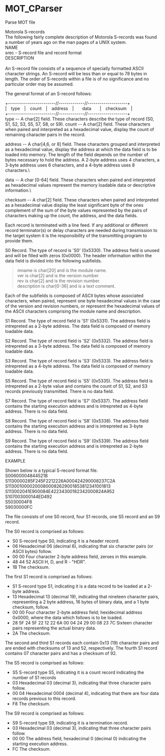 # MOT_CParser
Parse MOT file

Motorola S-records\
The following fairly complete description of Motorola S-records was found a number of years ago on the man pages of a UNIX system.\
NAME\
srec - S-record file and record format\
DESCRIPTION\
\
An S-record file consists of a sequence of specially formatted ASCII character strings. An S-record will be less than or equal to 78 bytes in length.
The order of S-records within a file is of no significance and no particular order may be assumed.

The general format of an S-record follows:

+------------------------//-------------//--------------------+<br/>
|&emsp;type&emsp;|&emsp;count&emsp;|&emsp;address&emsp;|&emsp;&emsp;data&emsp;&emsp;|&emsp;checksum&emsp;|<br/>
+------------------------//-------------//--------------------+<br/>
type -- A char[2] field. These characters describe the type of record (S0, S1, S2, S3, S5, S7, S8, or S9).
count -- A char[2] field. These characters when paired and interpreted as a hexadecimal value, display the count of remaining character pairs in the record.

address -- A char[4,6, or 8] field. These characters grouped and interpreted as a hexadecimal value, display the address at which the data field is to be loaded into memory. The length of the field depends on the number of bytes necessary to hold the address. A 2-byte address uses 4 characters, a 3-byte address uses 6 characters, and a 4-byte address uses 8 characters.\

data -- A char [0-64] field. These characters when paired and interpreted as hexadecimal values represent the memory loadable data or descriptive information.\

checksum -- A char[2] field. These characters when paired and interpreted as a hexadecimal value display the least significant byte of the ones complement of the sum of the byte values represented by the pairs of characters making up the count, the address, and the data fields.

Each record is terminated with a line feed. If any additional or different record terminator(s) or delay characters are needed during transmission to the target system it is the responsibility of the transmitting program to provide them.

S0 Record. The type of record is 'S0' (0x5330). The address field is unused and will be filled with zeros (0x0000). The header information within the data field is divided into the following subfields.

> mname is char[20] and is the module name.<br/>
> ver is char[2] and is the version number.<br/>
> rev is char[2] and is the revision number.<br/>
> description is char[0-36] and is a text comment.<br/>

Each of the subfields is composed of ASCII bytes whose associated characters, when paired, represent one byte hexadecimal values in the case of the version and revision numbers, or represent the hexadecimal values of the ASCII characters comprising the module name and description.

S1 Record. The type of record field is 'S1' (0x5331). The address field is intrepreted as a 2-byte address. The data field is composed of memory loadable data.

S2 Record. The type of record field is 'S2' (0x5332). The address field is intrepreted as a 3-byte address. The data field is composed of memory loadable data.

S3 Record. The type of record field is 'S3' (0x5333). The address field is intrepreted as a 4-byte address. The data field is composed of memory loadable data.

S5 Record. The type of record field is 'S5' (0x5335). The address field is intrepreted as a 2-byte value and contains the count of S1, S2, and S3 records previously transmitted. There is no data field.

S7 Record. The type of record field is 'S7' (0x5337). The address field contains the starting execution address and is intrepreted as 4-byte address. There is no data field.

S8 Record. The type of record field is 'S8' (0x5338). The address field contains the starting execution address and is intrepreted as 3-byte address. There is no data field.

S9 Record. The type of record field is 'S9' (0x5339). The address field contains the starting execution address and is intrepreted as 2-byte address. There is no data field.

EXAMPLE<br/>

Shown below is a typical S-record format file.<br/>
S00600004844521B<br/>
S1130000285F245F2212226A000424290008237C2A<br/>
S11300100002000800082629001853812341001813<br/>
S113002041E900084E42234300182342000824A952<br/>
S107003000144ED492<br/>
S5030004F8<br/>
S9030000FC<br/>

The file consists of one S0 record, four S1 records, one S5 record and an S9 record.<br/>

The S0 record is comprised as follows:<br/>

* S0 S-record type S0, indicating it is a header record.<br/>
* 06 Hexadecimal 06 (decimal 6), indicating that six character pairs (or ASCII bytes) follow.<br/>
* 00 00 Four character 2-byte address field, zeroes in this example.<br/>
* 48 44 52 ASCII H, D, and R - "HDR".<br/>
* 1B The checksum.<br/>

The first S1 record is comprised as follows:<br/>
* S1 S-record type S1, indicating it is a data record to be loaded at a 2-byte address.<br/>
* 13 Hexadecimal 13 (decimal 19), indicating that nineteen character pairs, representing a 2 byte address, 16 bytes of binary data, and a 1 byte checksum, follow.<br/>
* 00 00 Four character 2-byte address field; hexidecimal address 0x0000, where the data which follows is to be loaded.<br/>
* 28 5F 24 5F 22 12 22 6A 00 04 24 29 00 08 23 7C Sixteen character pairs representing the actual binary data.<br/>
* 2A The checksum.<br/>

The second and third S1 records each contain 0x13 (19) character pairs and are ended with checksums of 13 and 52, respectively. The fourth S1 record contains 07 character pairs and has a checksum of 92.<br/>

The S5 record is comprised as follows:<br/>

* S5 S-record type S5, indicating it is a count record indicating the number of S1 records<br/>
* 03 Hexadecimal 03 (decimal 3), indicating that three character pairs follow.<br/>
* 00 04 Hexadecimal 0004 (decimal 4), indicating that there are four data records previous to this record.<br/>
* F8 The checksum.<br/>

The S9 record is comprised as follows:<br/>

* S9 S-record type S9, indicating it is a termination record.<br/>
* 03 Hexadecimal 03 (decimal 3), indicating that three character pairs follow.<br/>
* 00 00 The address field, hexadecimal 0 (decimal 0) indicating the starting execution address.<br/>
* FC The checksum.<br/>
